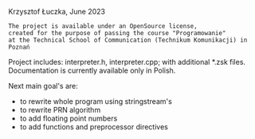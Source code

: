   Krzysztof Łuczka, June 2023

	The project is available under an OpenSource license,
	created for the purpose of passing the course "Programowanie"
	at the Technical School of Communication (Technikum Komunikacji) in Poznań


  Project includes: interpreter.h, interpreter.cpp; with additional *.zsk files.
  Documentation is currently available only in Polish.

  Next main goal's are:
- to rewrite whole program using stringstream's
- to rewrite PRN algorithm
- to add floating point numbers
- to add functions and preprocessor directives
